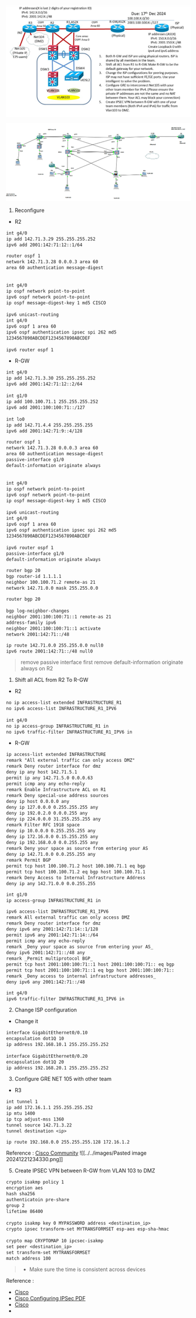 ![Pasted image 20241203192538.png](../../images/Pasted%20image%2020241203192538.png)

![Pasted image 20241220101204.png](../../images/Pasted%20image%2020241220101204.png)



1. Reconfigure
- R2
```
int g4/0
ip add 142.71.3.29 255.255.255.252
ipv6 add 2001:142:71:12::1/64
```

```
router ospf 1
network 142.71.3.28 0.0.0.3 area 60
area 60 authentication message-digest


int g4/0
ip ospf network point-to-point
ipv6 ospf network point-to-point
ip ospf message-digest-key 1 md5 CISCO

ipv6 unicast-routing
int g4/0
ipv6 ospf 1 area 60
ipv6 ospf authentication ipsec spi 262 md5 1234567890ABCDEF1234567890ABCDEF

ipv6 router ospf 1
```

- R-GW
```
int g4/0
ip add 142.71.3.30 255.255.255.252
ipv6 add 2001:142:71:12::2/64

int g1/0
ip add 100.100.71.1 255.255.255.252
ipv6 add 2001:100:100:71::/127

int lo0
ip add 142.71.4.4 255.255.255.255
ipv6 add 2001:142:71:9::4/128
```

```
router ospf 1
network 142.71.3.28 0.0.0.3 area 60
area 60 authentication message-digest
passive-interface g1/0
default-information originate always


int g4/0
ip ospf network point-to-point
ipv6 ospf network point-to-point
ip ospf message-digest-key 1 md5 CISCO

ipv6 unicast-routing
int g4/0
ipv6 ospf 1 area 60
ipv6 ospf authentication ipsec spi 262 md5 1234567890ABCDEF1234567890ABCDEF

ipv6 router ospf 1
passive-interface g1/0
default-information originate always
```

```
router bgp 20
bgp router-id 1.1.1.1
neighbor 100.100.71.2 remote-as 21
network 142.71.0.0 mask 255.255.0.0 
```

```
router bgp 20

bgp log-neighbor-changes
neighbor 2001:100:100:71::1 remote-as 21
address-family ipv6
neighbor 2001:100:100:71::1 activate
network 2001:142:71::/48
```

```
ip route 142.71.0.0 255.255.0.0 null0
ipv6 route 2001:142:71::/48 null0
```
> remove passive interface first 
> remove default-information originate always on R2

1. Shift all ACL from R2 To R-GW
- R2
```
no ip access-list extended INFRASTRUCTURE_R1
no ipv6 access-list INFRASTRUCTURE_R1_IPV6

int g4/0
no ip access-group INFRASTRUCTURE_R1 in
no ipv6 traffic-filter INFRASTRUCTURE_R1_IPV6 in
```
- R-GW
```
ip access-list extended INFRASTRUCTURE
remark "All external traffic can only access DMZ"
remark Deny router interface for dmz
deny ip any host 142.71.5.1
permit ip any 142.71.5.0 0.0.0.63
permit icmp any any echo-reply
remark Enable Infrastructure ACL on R1
remark Deny special-use address sources
deny ip host 0.0.0.0 any
deny ip 127.0.0.0 0.255.255.255 any
deny ip 192.0.2.0 0.0.0.255 any
deny ip 224.0.0.0 31.255.255.255 any
remark Filter RFC 1918 space
deny ip 10.0.0.0 0.255.255.255 any
deny ip 172.16.0.0 0.15.255.255 any
deny ip 192.168.0.0 0.0.255.255 any
remark Deny your space as source from entering your AS
deny ip 142.71.0.0 0.0.255.255 any
remark Permit BGP
permit tcp host 100.100.71.2 host 100.100.71.1 eq bgp
permit tcp host 100.100.71.2 eq bgp host 100.100.71.1
remark Deny Access to Internal Infrastructure Address
deny ip any 142.71.0.0 0.0.255.255
```

```
int g1/0
ip access-group INFRASTRUCTURE_R1 in 
```

```
ipv6 access-list INFRASTRUCTURE_R1_IPV6
remark All external traffic can only access DMZ
remark Deny router interface for dmz
deny ipv6 any 2001:142:71:14::1/128 
permit ipv6 any 2001:142:71:14::/64
permit icmp any any echo-reply
remark _Deny your space as source from entering your AS_
deny ipv6 2001:142:71::/48 any
remark _Permit multiprotocol BGP_
permit tcp host 2001:100:100:71::1 host 2001:100:100:71:: eq bgp
permit tcp host 2001:100:100:71::1 eq bgp host 2001:100:100:71::
remark _Deny access to internal infrastructure addresses_
deny ipv6 any 2001:142:71::/48
```

```
int g4/0
ipv6 traffic-filter INFRASTRUCTURE_R1_IPV6 in
```

2. Change ISP configuration

- Change it 
```
interface GigabitEthernet0/0.10
encapsulation dot1Q 10
ip address 192.168.10.1 255.255.255.252
 
interface GigabitEthernet0/0.20
encapsulation dot1Q 20
ip address 192.168.20.1 255.255.255.252
```


3. Configure GRE NET 105 with other team

- R3
```
int tunnel 1
ip add 172.16.1.1 255.255.255.252
ip mtu 1400
ip tcp adjust-mss 1360
tunnel source 142.71.3.22
tunnel destination <ip>
```

```
ip route 192.168.0.0 255.255.255.128 172.16.1.2
```

Reference : [Cisco Community](https://community.cisco.com/t5/networking-knowledge-base/how-to-configure-a-gre-tunnel/ta-p/3131970)
![[../../images/Pasted image 20241221234330.png]]

5. Create IPSEC VPN between R-GW from VLAN 103 to DMZ

```
crypto isakmp policy 1
encryption aes
hash sha256
authenticatoin pre-share
group 2
lifetime 86400

crypto isakmp key 0 MYPASSWORD address <destination_ip>
crypto ipsec transform-set MYTRANSFORMSET esp-aes esp-sha-hmac

crypto map CRYPTOMAP 10 ipcsec-isakmp
set peer <destination_ip>
set transform-set MYTRANSFORMSET
match address 100
```

> - Make sure the time is consistent across devices

Reference :
- [Cisco](https://www.cisco.com/c/en/us/support/docs/routers/1700-series-modular-access-routers/71462-rtr-l2l-ipsec-split.html)
- [Cisco Configuring IPSec PDF](https://www.cisco.com/c/en/us/td/docs/routers/interface-module-lorawan/software/configuration/guide/b_lora_scg/iipsec.pdf)
- [Cisco](https://www.cisco.com/en/US/docs/routers/access/800/850/software/configuration/guide/vpngre.html)
- 
